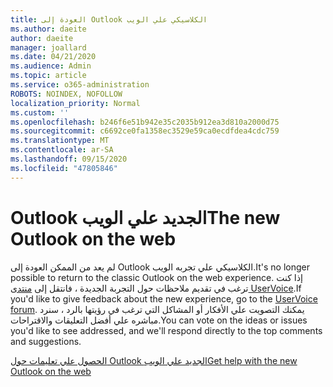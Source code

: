```yaml
---
title: العودة إلى Outlook الكلاسيكي علي الويب
ms.author: daeite
author: daeite
manager: joallard
ms.date: 04/21/2020
ms.audience: Admin
ms.topic: article
ms.service: o365-administration
ROBOTS: NOINDEX, NOFOLLOW
localization_priority: Normal
ms.custom: ''
ms.openlocfilehash: b246f6e51b942e35c2035b912ea3d810a2000d75
ms.sourcegitcommit: c6692ce0fa1358ec3529e59ca0ecdfdea4cdc759
ms.translationtype: MT
ms.contentlocale: ar-SA
ms.lasthandoff: 09/15/2020
ms.locfileid: "47805846"
---
```

# <a name="the-new-outlook-on-the-web"></a><span data-ttu-id="b6ba1-102">Outlook الجديد علي الويب</span><span class="sxs-lookup"><span data-stu-id="b6ba1-102">The new Outlook on the web</span></span>

<span data-ttu-id="b6ba1-103">لم يعد من الممكن العودة إلى Outlook الكلاسيكي علي تجربه الويب.</span><span class="sxs-lookup"><span data-stu-id="b6ba1-103">It's no longer possible to return to the classic Outlook on the web experience.</span></span> <span data-ttu-id="b6ba1-104">إذا كنت ترغب في تقديم ملاحظات حول التجربة الجديدة ، فانتقل إلى [منتدى UserVoice](https://go.microsoft.com/fwlink/?linkid=2103182).</span><span class="sxs-lookup"><span data-stu-id="b6ba1-104">If you'd like to give feedback about the new experience, go to the [UserVoice forum](https://go.microsoft.com/fwlink/?linkid=2103182).</span></span> <span data-ttu-id="b6ba1-105">يمكنك التصويت علي الأفكار أو المشاكل التي ترغب في رؤيتها بالرد ، سنرد مباشره علي أفضل التعليقات والاقتراحات.</span><span class="sxs-lookup"><span data-stu-id="b6ba1-105">You can vote on the ideas or issues you'd like to see addressed, and we'll respond directly to the top comments and suggestions.</span></span>

[<span data-ttu-id="b6ba1-106">الحصول علي تعليمات حول Outlook الجديد علي الويب</span><span class="sxs-lookup"><span data-stu-id="b6ba1-106">Get help with the new Outlook on the web</span></span>](https://support.office.com/article/017014cd-2ad0-41ab-8473-6bd8c349d4f8)